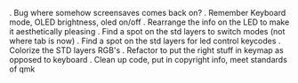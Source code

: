 . Bug where somehow screensaves comes back on?
. Remember Keyboard mode, OLED brightness, oled on/off
. Rearrange the info on the LED to make it aesthetically pleasing
. Find a spot on the std layers to switch modes (not where tab is now)
. Find a spot on the std layers for led control keycodes
. Colorize the STD layers RGB's
. Refactor to put the right stuff in keymap as opposed to keyboard
. Clean up code, put in copyright info, meet standards of qmk
